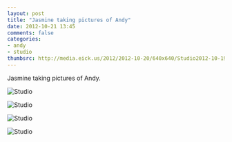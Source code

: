 ```yaml
---
layout: post
title: "Jasmine taking pictures of Andy"
date: 2012-10-21 13:45
comments: false
categories: 
- andy
- studio
thumbsrc: http://media.eick.us/2012/2012-10-20/640x640/Studio2012-10-19at19-37-17-2012-10-19at19-37-17.jpg
---
```

Jasmine taking pictures of Andy.

![Studio](http://media.eick.us/media/photographs/2012/2012-10-20/Studio2012-10-19at19-37-34-2012-10-19at19-37-34.jpg)


![Studio](http://media.eick.us/media/photographs/2012/2012-10-20/Studio2012-10-19at19-37-28-2012-10-19at19-37-28.jpg)


![Studio](http://media.eick.us/media/photographs/2012/2012-10-20/Studio2012-10-19at19-37-17-2012-10-19at19-37-17.jpg)


![Studio](http://media.eick.us/media/photographs/2012/2012-10-20/Studio2012-10-19at19-38-22-2012-10-19at19-38-22.jpg)

